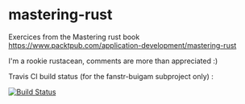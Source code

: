 # mastering-rust
Exercices from the Mastering rust book https://www.packtpub.com/application-development/mastering-rust

I'm a rookie rustacean, comments are more than appreciated :)

Travis CI build status (for the fanstr-buigam subproject only) : 

[![Build Status](https://travis-ci.org/o0Ignition0o/mastering-rust.svg?branch=master)](https://travis-ci.org/o0Ignition0o/mastering-rust)
